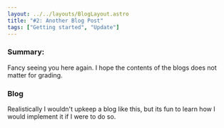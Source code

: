 ```yaml
---
layout: ../../layouts/BlogLayout.astro
title: "#2: Another Blog Post"
tags: ["Getting started", "Update"]
---
```


### Summary:
Fancy seeing you here again. I hope the contents of the blogs does not matter for grading.

### Blog
Realistically I wouldn't upkeep a blog like this, but its fun to learn how I would implement it if I were to do so. 
